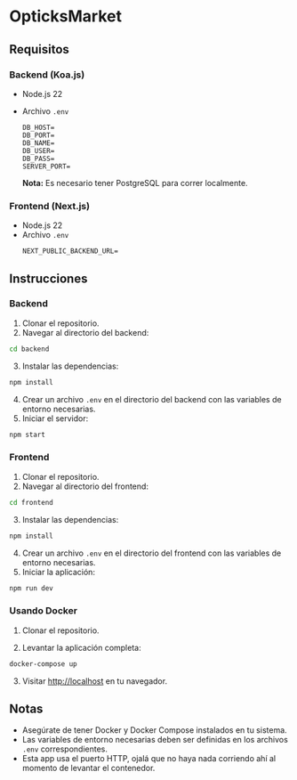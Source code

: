 # OpticksMarket

## Requisitos

### Backend (Koa.js)
- Node.js 22
- Archivo `.env`
  ```env
  DB_HOST=
  DB_PORT=
  DB_NAME=
  DB_USER=
  DB_PASS=
  SERVER_PORT=
  ```

  **Nota:** Es necesario tener PostgreSQL para correr localmente.

### Frontend (Next.js)
- Node.js 22
- Archivo `.env`
  ```env
  NEXT_PUBLIC_BACKEND_URL=
  ```

## Instrucciones

### Backend
1. Clonar el repositorio.
2. Navegar al directorio del backend:
  ```bash
  cd backend
  ```
3. Instalar las dependencias:
  ```bash
  npm install
  ```
4. Crear un archivo `.env` en el directorio del backend con las variables de entorno necesarias.
5. Iniciar el servidor:
  ```bash
  npm start
  ```

### Frontend
1. Clonar el repositorio.
2. Navegar al directorio del frontend:
  ```bash
  cd frontend
  ```
3. Instalar las dependencias:
  ```bash
  npm install
  ```
4. Crear un archivo `.env` en el directorio del frontend con las variables de entorno necesarias.
5. Iniciar la aplicación:
  ```bash
  npm run dev
  ```

### Usando Docker
1. Clonar el repositorio.

2. Levantar la aplicación completa:
  ```bash
  docker-compose up
  ```
3. Visitar [http://localhost](http://localhost) en tu navegador.

## Notas
- Asegúrate de tener Docker y Docker Compose instalados en tu sistema.
- Las variables de entorno necesarias deben ser definidas en los archivos `.env` correspondientes.
- Esta app usa el puerto HTTP, ojalá que no haya nada corriendo ahí al momento de levantar el contenedor.
